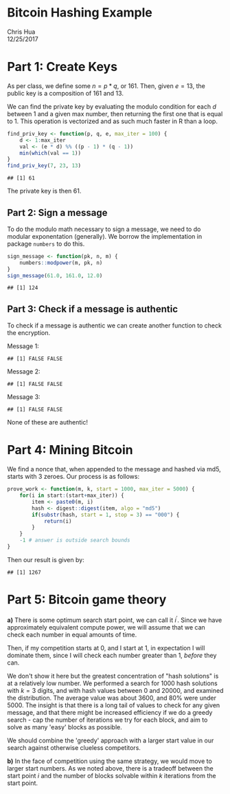 # Bitcoin Hashing Example
Chris Hua  
12/25/2017  



# Part 1: Create Keys

As per class, we define some $n = p*q$, or 161. Then, given $e=13$, the public key is a composition of 161 and 13. 

We can find the private key by evaluating the modulo condition for each $d$ between 1 and a given max number, then returning the first one that is equal to 1. This operation is vectorized and as such much faster in R than a loop. 


```r
find_priv_key <- function(p, q, e, max_iter = 100) {
    d <- 1:max_iter
    val <- (e * d) %% ((p - 1) * (q - 1))
    min(which(val == 1))
}
find_priv_key(7, 23, 13)
```

```
## [1] 61
```

The private key is then 61. 

## Part 2: Sign a message

To do the modulo math necessary to sign a message, we need to do modular exponentation (generally). We borrow the implementation in package `numbers` to do this.


```r
sign_message <- function(pk, n, m) {
    numbers::modpower(m, pk, n)
}
sign_message(61.0, 161.0, 12.0)
```

```
## [1] 124
```

## Part 3: Check if a message is authentic

To check if a message is authentic we can create another function to check the encryption.



Message 1: 


```
## [1] FALSE FALSE
```

Message 2:


```
## [1] FALSE FALSE
```

Message 3:


```
## [1] FALSE FALSE
```

None of these are authentic!

# Part 4: Mining Bitcoin

We find a nonce that, when appended to the message and hashed via md5, starts with 3 zeroes. Our process is as follows:


```r
prove_work <- function(m, k, start = 1000, max_iter = 5000) {
    for(i in start:(start+max_iter)) {
        item <- paste0(m, i)
        hash <- digest::digest(item, algo = "md5")
        if(substr(hash, start = 1, stop = 3) == "000") {
            return(i)
        }
    }
    -1 # answer is outside search bounds
}
```

Then our result is given by:


```
## [1] 1267
```

# Part 5: Bitcoin game theory

**a)** There is some optimum search start point, we can call it $i^{\prime}$. Since we have approximately equivalent compute power, we will assume that we can check each number in equal amounts of time.

Then, if my competition starts at 0, and I start at 1, in expectation I will dominate them, since I will check each number greater than 1, *before* they can. 

We don't show it here but the greatest concentration of "hash solutions" is at a relatively low number. We performed a search for 1000 hash solutions with $k=3$ digits, and with hash values between 0 and 20000, and examined the distribution. The average value was about 3600, and 80% were under 5000. The insight is that there is a long tail of values to check for any given message, and that there might be increased efficiency if we do a greedy search - cap the number of iterations we try for each block, and aim to solve as many 'easy' blocks as possible.

We should combine the 'greedy' approach with a larger start value in our search against otherwise clueless competitors.

**b)** In the face of competition using the same strategy, we would move to larger start numbers. As we noted above, there is a tradeoff between the start point $i$ and the number of blocks solvable within $k$ iterations from the start point.


